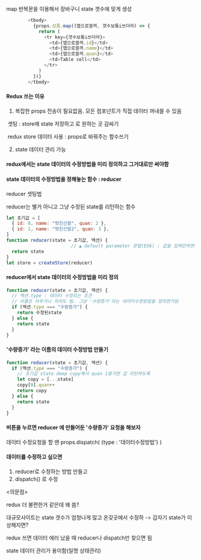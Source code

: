 map 반복문을 이용해서 장바구니 state 갯수에 맞게 <tr> 생성

```js
        <tbody>
          {props.상품.map((맵으로쓸꺼, 갯수보통i쓰더라) => {
            return (
              <tr key={갯수보통i쓰더라}>
                <td>{맵으로쓸꺼.id}</td>
                <td>{맵으로쓸꺼.name}</td>
                <td>{맵으로쓸꺼.quan}</td>
                <td>Table cell</td>
              </tr>
            )
          })}
        </tbody>
```



#### Redux 쓰는 이유

1. 복잡한 props 전송이 필요없음. 모든 컴포넌트가 직접 데이터 꺼내쓸 수 있음

​		셋팅 : store에 state 저장하고 <Provider>로 원하는 곳 감싸기

​		redux store 데이터 사용 : props로 바꿔주는 함수쓰기

2. state 데이터 관리 가능



#### redux에서는 state 데이터의 수정방법을 미리 정의하고 그거대로만 써야함

#### state 데이터의 수정방법을 정해놓는 함수 : reducer

reducer 셋팅법

reducer는 별거 아니고 그냥 수정된 state를 리턴하는 함수

```js
let 초기값 = [
  { id: 0, name: "멋진신발", quan: 2 },
  { id: 1, name: "멋진신발2", quan: 3 },
]
function reducer(state = 초기값, 액션) {
					    // ▲ default parameter 문법(ES6) : 값을 입력안하면 그냥 초기값 이걸로 써라~
  return state
}
let store = createStore(reducer)
```



#### reducer에서 state 데이터의 수정방법을 미리 정의

```js
function reducer(state = 초기값, 액션) {
  // 액션.type : 데이터 수정되는 조건
  // 이름은 아무거나 지어도 됨. 그냥 '수량증가'라는 데이터수정방법을 정의한거임
  if (액션.type === "수량증가") {
    return 수정된state
  } else {
    return state
  }
}
```



#### '수량증가' 라는 이름의 데이터 수정방법 만들기

```js
function reducer(state = 초기값, 액션) {
  if (액션.type === "수량증가") {
    // 초기값 state deep copy해서 quan 1증가한 값 리턴하도록
    let copy = [...state] 
    copy[0].quan++
    return copy
  } else {
    return state
  }
}
```



#### 버튼을 누르면 reducer 에 만들어둔 '수량증가' 요청을 해보자

데이터 수정요청을 할 땐 props.dispatch( {type : '데이터수정방법'} )



#### 데이터를 수정하고 싶으면

1. reducer로 수정하는 방법 만들고
2. dispatch() 로 수정



<의문점>

redux 더 불편한거 같은데 왜 씀?

대규모사이트는 state 갯수가 엄청나게 많고 온갖곳에서 수정하 -> 갑자기 state가 이상해지면?

redux 쓰면 데이터 에러 났을 때 reducer나 dispatch만 찾으면 됨

state 데이터 관리가 용이함(일명 상태관리)